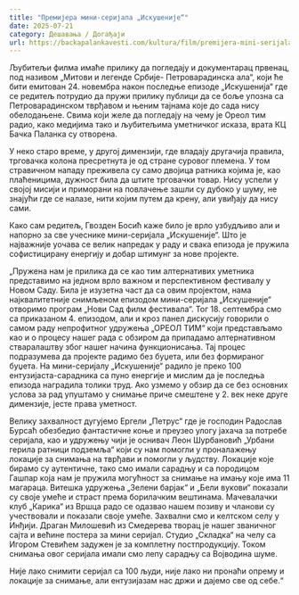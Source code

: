 ```yaml
---
title: "Премијерa мини-серијала „Искушеније“"
date: 2025-07-21
category: Дешавања / Догађаји
url: https://backapalankavesti.com/kultura/film/premijera-mini-serijala-iskusenije/
---
```


Љубитељи филма имаће прилику да погледају и документарац првенац, под називом „Митови и легенде Србије- Петроварадинска ала“, који ће бити емитован 24. новембра након последње епизоде „Искушенија“ где се редитељ потрудио да пружи прилику публици да се боље упозна са Петроварадинском тврђавом и њеним тајнама које до сада нису обелодањене. Свима који желе да погледају на чему је Ореол тим радио, како медијима тако и љубитељима уметничког исказа, врата КЦ Бачка Паланка су отворена.

У неко старо време, у другој димензији, где владају другачија правила, трговачка колона пресретнута је од стране суровог племена. У том стравичном нападу преживела су само двојица ратника којима је, као плаћеницима, дужност била да штите трговачки товар. Нису успели у својој мисији и приморани на повлачење зашли су дубоко у шуму, не знајући где се налазе, нити којим путем да крену, али увиђају да нису сами.

Како сам редитељ, Гвозден Босић каже било је врло узбудљиво али и напорно за све учеснике мини-серијала „Искушеније“. Што је најважније уочава се велик напредак у раду и свака епизода је пружила софистицирану енергију и добар штимунг за нове пројекте.

„Пружена нам је прилика да се као тим алтернативих уметника представимо на једном врло важном и перспективном фестивалу у Новом Саду. Била је изузетна част да са овим пројектом, нама најквалитетније снимљеном епизодом мини-серијала „Искушеније“ отворимо програм „Нови Сад филм фестивала“. Тог 18. септембра смо са приказаном 4. епизодом, али и кроз панел дискусију говорили о самом раду непрофитног удружења „ОРЕОЛ ТИМ“ који представљамо као и о процесу нашег рада с обзиром да припадамо алтернативном стваралаштву због нашег начина функционисања. Тај процес подразумева да пројекте радимо без буџета, или без формираног буџета. На мини-серијалу „Искушеније“ радило је преко 100 ентузијаста-сарадника са пуно енергије и мислим да је последња епизода наградила толики труд. Ако узмемо у обзир да се без основних услова за рад упуштамо у снимање приче смештене у 2. век неке друге димензије, јесте права уметност.

Велику захвалност дугујемо Ергели „Петрус“ где је господин Радослав Бурсаћ обезбедио фантастичне коње и преузео улогу јахача за потребе серијала, као и удружењу чији је оснивач Леон Шурбановић „Урбани герила ратници подземља“ који су нам помогли у проналажењу локације за снимања на тврђави и помогли у људству. Локације које бирамо су аутентичне, тако смо имали сарадњу и са породицом Гашпар која нам је пружила могућност за снимање на имању које има 11 магараца. Витешка удружења „Зелени барјак“ и „Бели вукови“ показали су своје умеће и страст према борилачким вештинама. Мачевалачки клуб „Карика“ из Вршца радо се одазвао нашем позиву и чланови су учествовали и показали своје умеће. Захвални смо и келтском селу у Инђији. Драган Милошевић из Смедерева творац је нашег званичног сајта и већине постера за мини серијал. Студио „Складка“ на челу са Игором Стевићем задужен је за комплетну постпродукцију. Током снимања овог серијала имали смо лепу сарадњу са Војводина шуме.

Није лако снимити серијал са 100 људи, није лако ни пронаћи опрему и локације за снимање, али ентузијазам нас држи и дајемо све од себе.“
